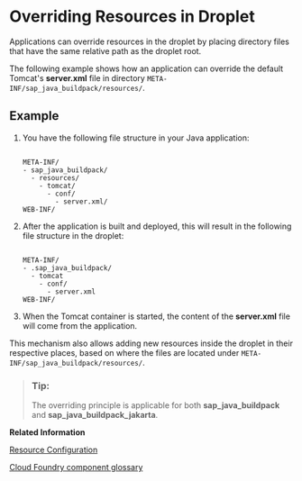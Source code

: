 <!-- loio0a345880fa6f4aa8b7c481ea5677d690 -->

# Overriding Resources in Droplet

Applications can override resources in the droplet by placing directory files that have the same relative path as the droplet root.

The following example shows how an application can override the default Tomcat's **server.xml** file in directory `META-INF/sap_java_buildpack/resources/`.



<a name="loio0a345880fa6f4aa8b7c481ea5677d690__section_sk1_2jj_3cc"/>

## Example

1.  You have the following file structure in your Java application:

    ```
    
    META-INF/
    - sap_java_buildpack/
      - resources/
        - tomcat/
          - conf/
            - server.xml/
    WEB-INF/
    
    ```

2.  After the application is built and deployed, this will result in the following file structure in the droplet:

    ```
    
    META-INF/
    - .sap_java_buildpack/
      - tomcat
        - conf/
          - server.xml
    WEB-INF/
    
    ```

3.  When the Tomcat container is started, the content of the **server.xml** file will come from the application.


This mechanism also allows adding new resources inside the droplet in their respective places, based on where the files are located under `META-INF/sap_java_buildpack/resources/`.

> ### Tip:  
> The overriding principle is applicable for both **sap\_java\_buildpack** and **sap\_java\_buildpack\_jakarta**.

**Related Information**  


[Resource Configuration](resource-configuration-c893e9c.md "Both application containers, Tomcat and TomEE 7, are configured through text configuration files.")

[Cloud Foundry component glossary](https://docs.cloudfoundry.org/concepts/glossary.html)

